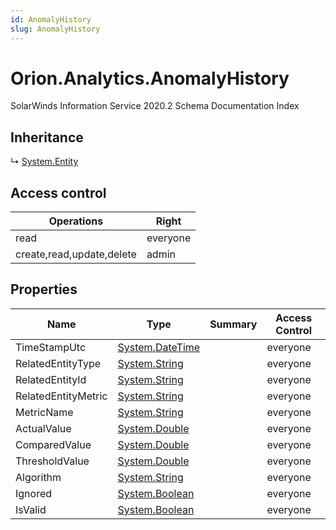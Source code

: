 ```yaml
---
id: AnomalyHistory
slug: AnomalyHistory
---
```


# Orion.Analytics.AnomalyHistory

SolarWinds Information Service 2020.2 Schema Documentation Index

## Inheritance

↳ [System.Entity](./../System/Entity)

## Access control

| Operations | Right |
| ------ | ------ |
| read | everyone |
| create,read,update,delete | admin |

## Properties

| Name | Type | Summary | Access Control |
| ------ | ------ | ------ | ------ |
| TimeStampUtc | [System.DateTime](https://docs.microsoft.com/en-us/dotnet/api/system.datetime) |  | everyone |
| RelatedEntityType | [System.String](https://docs.microsoft.com/en-us/dotnet/api/system.string) |  | everyone |
| RelatedEntityId | [System.String](https://docs.microsoft.com/en-us/dotnet/api/system.string) |  | everyone |
| RelatedEntityMetric | [System.String](https://docs.microsoft.com/en-us/dotnet/api/system.string) |  | everyone |
| MetricName | [System.String](https://docs.microsoft.com/en-us/dotnet/api/system.string) |  | everyone |
| ActualValue | [System.Double](https://docs.microsoft.com/en-us/dotnet/api/system.double) |  | everyone |
| ComparedValue | [System.Double](https://docs.microsoft.com/en-us/dotnet/api/system.double) |  | everyone |
| ThresholdValue | [System.Double](https://docs.microsoft.com/en-us/dotnet/api/system.double) |  | everyone |
| Algorithm | [System.String](https://docs.microsoft.com/en-us/dotnet/api/system.string) |  | everyone |
| Ignored | [System.Boolean](https://docs.microsoft.com/en-us/dotnet/api/system.boolean) |  | everyone |
| IsValid | [System.Boolean](https://docs.microsoft.com/en-us/dotnet/api/system.boolean) |  | everyone |


